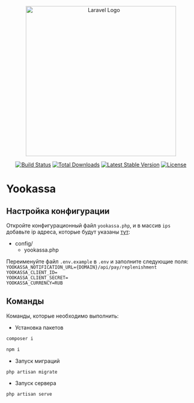 <p align="center"><a href="https://laravel.com" target="_blank"><img src="https://raw.githubusercontent.com/laravel/art/master/logo-lockup/5%20SVG/2%20CMYK/1%20Full%20Color/laravel-logolockup-cmyk-red.svg" width="400" alt="Laravel Logo"></a></p>

<p align="center">
<a href="https://github.com/laravel/framework/actions"><img src="https://github.com/laravel/framework/workflows/tests/badge.svg" alt="Build Status"></a>
<a href="https://packagist.org/packages/laravel/framework"><img src="https://img.shields.io/packagist/dt/laravel/framework" alt="Total Downloads"></a>
<a href="https://packagist.org/packages/laravel/framework"><img src="https://img.shields.io/packagist/v/laravel/framework" alt="Latest Stable Version"></a>
<a href="https://packagist.org/packages/laravel/framework"><img src="https://img.shields.io/packagist/l/laravel/framework" alt="License"></a>
</p>

# Yookassa

## Настройка конфигурации

Откройте конфигурационный файл `yookassa.php`, и в массив `ips` добавьте ip адреса, которые будут указаны <a href="https://yookassa.ru/developers/using-api/webhooks#ip" target="_blank">тут</a>:
- config/
    - yookassa.php

Переименуйте файл `.env.example` в `.env` и заполните следующие поля:
<br/>`YOOKASSA_NOTIFICATION_URL={DOMAIN}/api/pay/replenishment`
<br/>`YOOKASSA_CLIENT_ID=`
<br/>`YOOKASSA_CLIENT_SECRET=`
<br/>`YOOKASSA_CURRENCY=RUB`

## Команды

Команды, которые необходимо выполнить:

- Установка пакетов
```bash
composer i
```
```bash
npm i
```
- Запуск миграций
```bash
php artisan migrate
```
- Запуск сервера
```bash
php artisan serve
```

